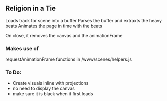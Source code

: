 ## Religion in a Tie

Loads track for scene into a buffer
Parses the buffer and extraxts the heavy beats
Animates the page in time with the beats

On close, it removes the canvas and the animationFrame

### Makes use of

requestAnimationFrame functions in /www/scenes/helpers.js


### To Do:

* Create visuals inline with projections
* no need to display the canvas
* make sure it is black when it first loads